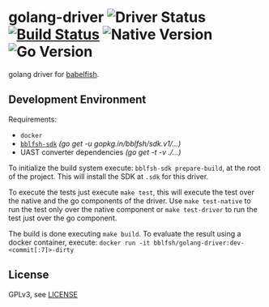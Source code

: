 # golang-driver  ![Driver Status](https://img.shields.io/badge/status-pre--alpha-d6ae86.svg) [![Build Status](https://travis-ci.org/bblfsh/golang-driver.svg?branch=master)](https://travis-ci.org/bblfsh/golang-driver) ![Native Version](https://img.shields.io/badge/golang%20version-1.9.2-aa93ea.svg) ![Go Version](https://img.shields.io/badge/go%20version-1.9.2-63afbf.svg)

golang driver for [babelfish](https://github.com/bblfsh/server).

Development Environment
-----------------------

Requirements:
- `docker`
- [`bblfsh-sdk`](https://github.com/bblfsh/sdk) _(go get -u gopkg.in/bblfsh/sdk.v1/...)_
- UAST converter dependencies _(go get -t -v ./...)_

To initialize the build system execute: `bblfsh-sdk prepare-build`, at the root of the project. This will install the SDK at `.sdk` for this driver.

To execute the tests just execute `make test`, this will execute the test over the native and the go components of the driver. Use `make test-native` to run the test only over the native component or `make test-driver` to run the test just over the go component.

The build is done executing `make build`. To evaluate the result using a docker container, execute:
`docker run -it bblfsh/golang-driver:dev-<commit[:7]>-dirty`


License
-------

GPLv3, see [LICENSE](LICENSE)



